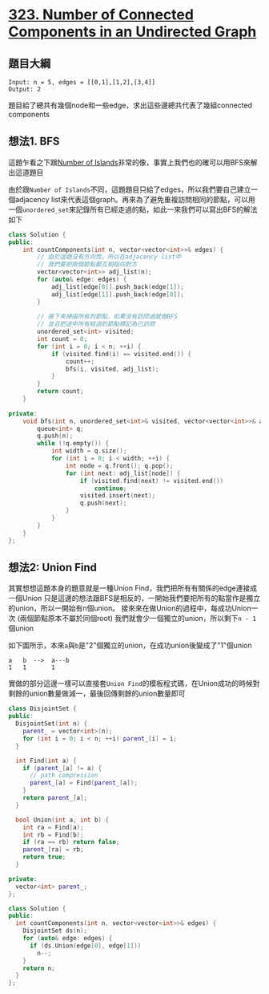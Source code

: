 # [323. Number of Connected Components in an Undirected Graph](https://leetcode.com/problems/number-of-connected-components-in-an-undirected-graph/)

## 題目大綱
```
Input: n = 5, edges = [[0,1],[1,2],[3,4]]
Output: 2
```
題目給了總共有幾個node和一些edge，求出這些邊總共代表了幾組connected components

## 想法1. BFS
這題乍看之下跟[Number of Islands](https://leetcode.com/problems/number-of-islands/)非常的像，事實上我們也的確可以用BFS來解出這道題目

由於跟`Number of Islands`不同，這題題目只給了edges，所以我們要自己建立一個adjacency list來代表這個graph。再來為了避免重複訪問相同的節點，可以用一個`unordered_set`來記錄所有已經走過的點，如此一來我們可以寫出BFS的解法如下

```cpp
class Solution {
public:
    int countComponents(int n, vector<vector<int>>& edges) {
        // 由於這題沒有方向性，所以在adjacency list中
        // 我們要把兩個節點都互相指向對方
        vector<vector<int>> adj_list(n);
        for (auto& edge: edges) {
            adj_list[edge[0]].push_back(edge[1]);
            adj_list[edge[1]].push_back(edge[0]);
        }
        
        // 接下來掃描所有的節點，如果沒有訪問過就做BFS
        // 並且把途中所有經過的節點標記為已訪問
        unordered_set<int> visited;
        int count = 0;
        for (int i = 0; i < n; ++i) {
            if (visited.find(i) == visited.end()) {
                count++;
                bfs(i, visited, adj_list);
            }
        }
        return count;
    }
    
private:
    void bfs(int n, unordered_set<int>& visited, vector<vector<int>>& adj_list) {
        queue<int> q;
        q.push(n);
        while (!q.empty()) {
            int width = q.size();
            for (int i = 0; i < width; ++i) {
                int node = q.front(); q.pop();
                for (int next: adj_list[node]) {
                    if (visited.find(next) != visited.end())
                        continue;
                    visited.insert(next);
                    q.push(next);
                }
            }
        }
    }
};
```

## 想法2: Union Find
其實想想這題本身的題意就是一種Union Find，我們把所有有關係的edge連接成一個Union
只是這邊的想法跟BFS是相反的，一開始我們要把所有的點當作是獨立的union，所以一開始有n個union。
接來來在做Union的過程中，每成功Union一次 (兩個節點原本不屬於同個root) 我們就會少一個獨立的union，所以剩下`n - 1`個union

如下圖所示，本來`a`與`b`是"2"個獨立的union，在成功union後變成了"1"個union
```
a   b  -->  a---b
1   1       1
```

實做的部分這邊一樣可以直接套`Union Find`的模板程式碼，在Union成功的時候對剩餘的union數量做減一，最後回傳剩餘的union數量即可
```cpp
class DisjointSet {
public:
  DisjointSet(int n) {
    parent_ = vector<int>(n);
    for (int i = 0; i < n; ++i) parent_[i] = i;
  }

  int Find(int a) {
    if (parent_[a] != a) {
      // path compression
      parent_[a] = Find(parent_[a]);
    }
    return parent_[a];
  }

  bool Union(int a, int b) {
    int ra = Find(a);
    int rb = Find(b);
    if (ra == rb) return false;
    parent_[ra] = rb;
    return true;
  }

private:
  vector<int> parent_;
};

class Solution {
public:
  int countComponents(int n, vector<vector<int>>& edges) {
    DisjointSet ds(n);
    for (auto& edge: edges) {
      if (ds.Union(edge[0], edge[1]))
        n--;
    }
    return n;
  }
};
```